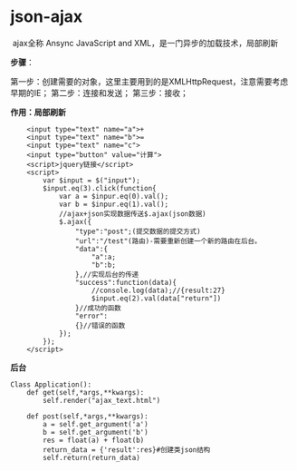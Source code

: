 # json-ajax

​		ajax全称 Ansync JavaScript and XML，是一门异步的加载技术，局部刷新

**步骤**：

第一步：创建需要的对象，这里主要用到的是XMLHttpRequest，注意需要考虑早期的IE；
第二步：连接和发送；
第三步：接收；

**作用：局部刷新**

```
	<input type="text" name="a">+
	<input type="text" name="b">=
	<input type="text" name="c">
	<input type="button" value="计算">
	<script>jquery链接</script>
	<script>
		var $input = $("input");
		$input.eq(3).click(function{
			var a = $inpur.eq(0).val();
			var b = $inpur.eq(1).val();
			//ajax+json实现数据传送$.ajax(json数据)
			$.ajax({
				"type":"post";(提交数据的提交方式)
				"url":"/test"(路由)-需要重新创建一个新的路由在后台。
				"data":{
					"a":a;
					"b":b;
				},//实现后台的传递
				"success":function(data){
					//console.log(data);//{result:27}
					$input.eq(2).val(data["return"])
				}//成功的函数
				"error":
				{}//错误的函数
			});
		});
	</script>
```

**后台**

```
Class Application():
	def get(self,*args,**kwargs):
		self.render("ajax_text.html")
	
	def post(self,*args,**kwargs):
		a = self.get_argument('a')
		b = self.get_argument('b')
		res = float(a) + float(b)
		return_data = {'result':res}#创建类json结构
		self.return(return_data)
		
		
```

